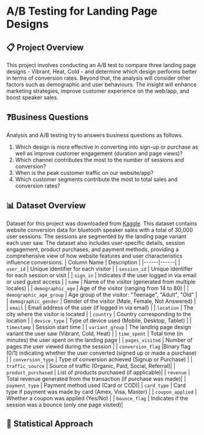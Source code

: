 # A/B Testing for Landing Page Designs

## 📋 Project Overview
This project involves conducting an A/B test to compare three landing page designs - Vibrant, Heat, Cold - and determine which design performs better in terms of conversion rates. Beyond that, the analysis will consider other factors such as demographic and user behaviours. The insight will enhance marketing strategies, improve customer experience on the web/app, and boost speaker sales.

## ❓Business Questions
Analysis and A/B testing try to answers business questions as follows.
1. Which design is more effective in converting into sign-up or purchase as well as improve customer engagement (duration and page views)?
2. Which channel contributes the most to the number of sessions and conversion?
3. When is the peak customer traffic on our website/app?
4. Which customer segments contribute the most to total sales and conversion rates?

## 📊 Dataset Overview
Dataset for this project was downloaded from [Kaggle](https://www.kaggle.com/datasets/sandeep1080/bassburst/data). This dataset contains website conversion data for bluetooth speaker sales with a total of 30,000 user sessions. The sessions are segmented by the landing page variant each user saw. The dataset also includes user-specific details, session engagement, product purchases, and payment methods, providing a comprehensive view of how website features and user characteristics influence conversions. 
| Column Name | Description |
|------|------|
| `user_id` | Unique identifier for each visitor  |
| `session_id` | Unique identifier for each session or visit   |
| `sign_in` |  Indicates if the user logged in via email or used guest access |
| `name` | Name of the visitor (generated from multiple locales)   |
| `demographic_age` | Age of the visitor (ranging from 14 to 80)   |
| `demographic_age_group` | Age group of the visitor: "Teenage", "Adult", "Old"   |
| `demographic_gender` | Gender of the visitor (Male, Female, Not Answered)  |
| `email` |  Email address of the user (if logged in via email)  |
| `location` | The city where the visitor is located   |
| `country` | Country corresponding to the location   |
| `device_type` | Type of device used (Mobile, Desktop, Tablet)   |
| `timestamp` | Session start time   |
| `variant_group` | The landing page design variant the user saw (Vibrant, Cold, Heat)  |
| `time_spent` |  Total time (in minutes) the user spent on the landing page  |
| `pages_visited` | Number of pages the user viewed during the session  |
| `conversion_flag` |Binary flag (0/1) indicating whether the user converted (signed up or made a purchase)   |
| `conversion_type` |  Type of conversion achieved (Signup or Purchase)  |
| `traffic_source` | Source of traffic (Organic, Paid, Social, Referral)|
| `product_purchased` | List of products purchased (if applicable)|
| `revenue` | Total revenue generated from the transaction (if purchase was made)|
| `payment_type` |  Payment method used (Card or COD)|
| `card_type` |  Card type if payment was made by card (Amex, Visa, Master) |
| `coupon_applied` |  Whether a coupon was applied (Yes/No) |
| `bounce_flag` | Indicates if the session was a bounce (only one page visited)|

## 🧮 Statistical Approach
